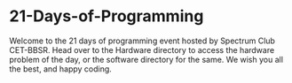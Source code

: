 # 21-Days-of-Programming

Welcome to the 21 days of programming event hosted by Spectrum Club CET-BBSR. Head over to the Hardware directory to access the hardware problem of the day, or the software directory for the same.
We wish you all the best, and happy coding.
